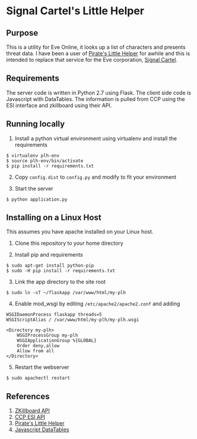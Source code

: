 # Signal Cartel's Little Helper

## Purpose

This is a utility for Eve Online, it looks up a list of characters and presents threat data. 
I have been a user of [Pirate's Little Helper](eve-plh.com) for awhile and this is
intended to replace that service for the Eve corporation, [Signal Cartel](http://www.eve-scout.com/signal-cartel/).

## Requirements

The server code is written in Python 2.7 using Flask.  The client side
code is Javascript with DataTables.  The information is pulled from
CCP using the ESI interface and zkillboard using their API.

## Running locally

1. Install a python virtual environment using virtualenv and install the requirements

```
$ virtualenv plh-env
$ source plh-env/bin/activate
$ pip install -r requirements.txt
```

2. Copy `config.dist` to `config.py` and modify to fit your environment

3. Start the server

```
$ python application.py
```

## Installing on a Linux Host

This assumes you have apache installed on your Linux host.

1. Clone this repository to your home directory

2. Install pip and requirements

```
$ sudo apt-get install python-pip
$ sudo -H pip install -r requirements.txt
```
3. Link the app directory to the site root

```
$ sudo ln -sT ~/flaskapp /var/www/html/my-plh
```
4. Enable mod_wsgi by editing `/etc/apache2/apache2.conf` and adding

```
WSGIDaemonProcess flaskapp threads=5
WSGIScriptAlias / /var/www/html/my-plh/my-plh.wsgi

<Directory my-plh>
    WSGIProcessGroup my-plh
    WSGIApplicationGroup %{GLOBAL}
    Order deny,allow
    Allow from all
</Directory>
```
5. Restart the webserver

```
$ sudo apachectl restart
```

## References

1. [ZKillboard API](https://github.com/zKillboard/zKillboard/wiki/API-(Statistics))
2. [CCP ESI API](https://esi.tech.ccp.is/latest/)
3. [Pirate's Little Helper](eve-plh.com)
4. [Javascript DataTables](https://datatables.net/)
